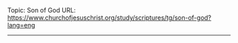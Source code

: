 Topic: Son of God
URL: https://www.churchofjesuschrist.org/study/scriptures/tg/son-of-god?lang=eng

---


